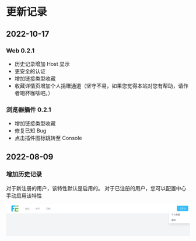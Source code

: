 # 更新记录

## 2022-10-17

### Web 0.2.1
- 历史记录增加 Host 显示
- 更安全的认证
- 增加链接类型收藏
- 收藏详情页增加个人捐赠通道（坚守不易，如果您觉得本站对您有帮助，请作者喝杯咖啡吧。）

### 浏览器插件 0.2.1
- 增加链接类型收藏
- 修复已知 Bug
- 点击插件图标跳转至 Console

## 2022-08-09

### 增加历史记录

对于新注册的用户，该特性默认是启用的。
对于已注册的用户，您可以配置中心手动启用该特性

![image-20221009232205393](../../_resources/images/image-20221009232205393.png)

